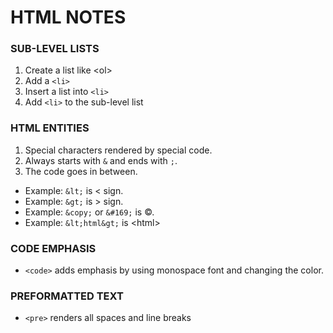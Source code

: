 # HTML NOTES

### SUB-LEVEL LISTS

1. Create a list like &lt;ol&gt;
2. Add a `<li>`
3. Insert a list into `<li>`
4. Add `<li>` to the sub-level list

### HTML ENTITIES

1. Special characters rendered by special code.
2. Always starts with `&` and ends with `;`.
3. The code goes in between.

- Example: `&lt;` is < sign.
- Example: `&gt;` is > sign.
- Example: `&copy;` or `&#169;` is ©.
- Example: `&lt;html&gt;` is &lt;html&gt;

### CODE EMPHASIS

- `<code>` adds emphasis by using monospace font and changing the color.

### PREFORMATTED TEXT

- `<pre>` renders all spaces and line breaks
